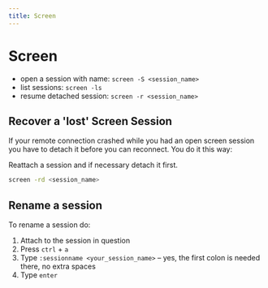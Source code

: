 ```yaml
---
title: Screen
---
```


# Screen
- open a session with name: `screen -S <session_name>`
- list sessions: `screen -ls`
- resume detached session: `screen -r <session_name>`

## Recover a 'lost' Screen Session
If your remote connection crashed while you had an open screen session
you have to detach it before you can reconnect. You do it this way:

Reattach a session and if necessary detach it first.
```bash
screen -rd <session_name>
```

## Rename a session
To rename a session do:
1. Attach to the session in question
2. Press `ctrl` + `a`
3. Type `:sessionname <your_session_name>` – yes, the first colon is
   needed there, no extra spaces
4. Type `enter`
